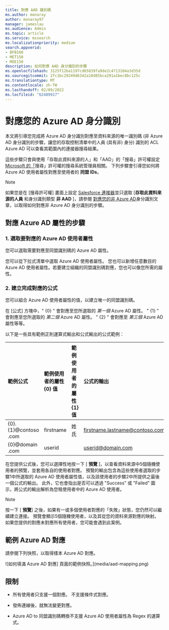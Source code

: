 ```yaml
---
title: 對應 AAD 識別碼
ms.author: monaray
author: monaray97
manager: jameslau
ms.audience: Admin
ms.topic: article
ms.service: mssearch
ms.localizationpriority: medium
search.appverid:
- BFB160
- MET150
- MOE150
description: 如何對應 AAD 身分識別的步驟
ms.openlocfilehash: 3125f12ba1197cd65839fa9de2c4713104a3d35d
ms.sourcegitcommit: 2fc1bc29249d6342a10d85bca291a1bec8bc125c
ms.translationtype: MT
ms.contentlocale: zh-TW
ms.lasthandoff: 02/09/2022
ms.locfileid: "62489917"
---
```

# <a name="map-your-azure-ad-identities"></a>對應您的 Azure AD 身分識別  

本文將引導您完成將 Azure AD 身分識別對應至資料來源的唯一識別碼 (非 Azure AD 身分識別的步驟，讓您的存取控制清單中的人員 (具有非) 身分) 識別的 ACL Azure AD 可以查看其範圍內的連接器搜尋結果。

這些步驟只會與使用「存取此資料來源的人」和「AAD」的「搜尋」許可權設定[Microsoft 的「](salesforce-connector.md)搜尋」許可權的搜尋系統管理員相關。 下列步驟會引導您如何將 Azure AD 使用者屬性對應至使用者的 **同盟 IDs**。

>[!NOTE]
>如果您是在 [搜尋許可權] 畫面上設定 [Salesforce 連接器](salesforce-connector.md)並只選取 [**存取此資料來源的人員** 和身分識別類型 **非 AAD** ]，請參閱 [對應您的非 Azure AD](map-non-aad.md)身分識別文章，以取得如何對應非 Azure AD 身分識別的步驟。  

## <a name="steps-for-mapping-your-azure-ad-properties"></a>對應 Azure AD 屬性的步驟

### <a name="1-select-azure-ad-user-properties-to-map"></a>1. 選取要對應的 Azure AD 使用者屬性

您可以選取需要對應至同盟識別碼的 Azure AD 屬性。

您可以從下拉式清單中選取 Azure AD 使用者屬性。 您也可以新增任意數目的 Azure AD 使用者屬性。若要建立組織的同盟識別碼對應，您也可以像您所需的屬性。

### <a name="2-create-formula-to-complete-mapping"></a>2. 建立完成對應的公式

您可以組合 Azure AD 使用者屬性的值，以建立唯一的同盟識別碼。

在 [公式] 方塊中，" {0} " 會對應至您所選取的 *第一個* Azure AD 屬性。 " {1} " 會對應至您所選取的 *第二個* Azure AD 屬性。 " {2} " 會對應至 *第三個* Azure AD 屬性等等。  

以下是一些具有範例正則運算式輸出和公式輸出的公式範例：

| 範例公式                  | 範例使用者的屬性 {0} 值                 | 範例使用者的屬性 {1} 值           | 公式的輸出                  |
| :------------------- | :------------------- |:---------------|:---------------|
| {0}.{1}@contoso .com  | firstname | 姓氏 |firstname.lastname@contoso.com
| {0}@domain .com                 | userid                 |             |userid@domain.com

在您提供公式後，您可以選擇性地按一下 [ **預覽** ]，以查看資料來源中5個隨機使用者的預覽，並套用各自的使用者對應。 預覽的輸出包含為這些使用者選取的步驟1中所選取的 Azure AD 使用者屬性值，以及該使用者的步驟2中所提供之最後一個公式的輸出。 此外，它也會指出是否可以透過 "Success" 或 "Failed" 圖示，將公式的輸出解析為您租使用者中的 Azure AD 使用者。  

>[!NOTE]
>按一下 [ **預覽**] 之後，如果有一或多個使用者對應的「失敗」狀態，您仍然可以繼續建立連接。 預覽會顯示5個隨機使用者，以及其從您的資料來源對應的映射。 如果您提供的對應未對應所有使用者，您可能會遇到此案例。

## <a name="sample-azure-ad-mapping"></a>範例 Azure AD 對應

請參閱下列快照，以取得樣本 Azure AD 對應。

![如何填滿 Azure AD 對應] 頁面的範例快照。](media/aad-mapping.png)

## <a name="limitations"></a>限制  

- 所有使用者只支援一個對應。 不支援條件式對應。  

- 發佈連線後，就無法變更對應。  

- Azure AD to 同盟識別碼轉換不支援 Azure AD 使用者屬性為 Regex 的運算式。